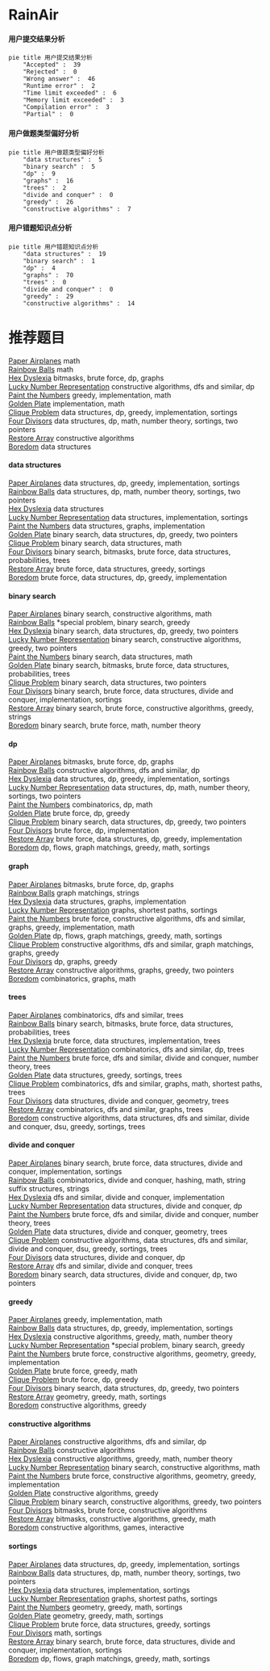# RainAir
<!-- tabs:start -->
#### **用户提交结果分析**

```mermaid
pie title 用户提交结果分析
    "Accepted" :  39
    "Rejected" :  0
    "Wrong answer" :  46
    "Runtime error" :  2
    "Time limit exceeded" :  6
    "Memory limit exceeded" :  3
    "Compilation error" :  3
    "Partial" :  0
```
#### **用户做题类型偏好分析**

```mermaid
pie title 用户做题类型偏好分析
    "data structures" :  5
    "binary search" :  5
    "dp" :  9
    "graphs" :  16
    "trees" :  2
    "divide and conquer" :  0
    "greedy" :  26
    "constructive algorithms" :  7
```
#### **用户错题知识点分析**

```mermaid
pie title 用户错题知识点分析
    "data structures" :  19
    "binary search" :  1
    "dp" :  4
    "graphs" :  70
    "trees" :  0
    "divide and conquer" :  0
    "greedy" :  29
    "constructive algorithms" :  14
```
<!-- tabs:end -->
# 推荐题目
[Paper Airplanes](http://codeforces.com/problemset/problem/965/A)		math		  
[Rainbow Balls](http://codeforces.com/problemset/problem/850/F)		math		  
[Hex Dyslexia](https://codeforces.com/contest/866/problem/E)		bitmasks,
                        brute force,
                        dp,
                        graphs		  
[Lucky Number Representation](http://codeforces.com/problemset/problem/354/E)		constructive algorithms,
                        dfs and similar,
                        dp		  
[Paint the Numbers](http://codeforces.com/problemset/problem/1209/A)		greedy,
                        implementation,
                        math		  
[Golden Plate](http://codeforces.com/problemset/problem/1031/A)		implementation,
                        math		  
[Clique Problem](http://codeforces.com/problemset/problem/527/D)		data structures,
                        dp,
                        greedy,
                        implementation,
                        sortings		  
[Four Divisors](http://codeforces.com/problemset/problem/665/F)		data structures,
                        dp,
                        math,
                        number theory,
                        sortings,
                        two pointers		  
[Restore Array](http://codeforces.com/problemset/problem/1028/E)		constructive algorithms		  
[Boredom](http://codeforces.com/problemset/problem/853/C)		data structures		  
<!-- tabs:start -->
#### **data structures**
[Paper Airplanes](http://codeforces.com/problemset/problem/527/D)		data structures,
                        dp,
                        greedy,
                        implementation,
                        sortings		  
[Rainbow Balls](http://codeforces.com/problemset/problem/665/F)		data structures,
                        dp,
                        math,
                        number theory,
                        sortings,
                        two pointers		  
[Hex Dyslexia](http://codeforces.com/problemset/problem/853/C)		data structures		  
[Lucky Number Representation](http://codeforces.com/problemset/problem/915/E)		data structures,
                        implementation,
                        sortings		  
[Paint the Numbers](http://codeforces.com/problemset/problem/1468/M)		data structures,
                        graphs,
                        implementation		  
[Golden Plate](http://codeforces.com/problemset/problem/1492/C)		binary search,
                        data structures,
                        dp,
                        greedy,
                        two pointers		  
[Clique Problem](http://codeforces.com/problemset/problem/1490/G)		binary search,
                        data structures,
                        math		  
[Four Divisors](http://codeforces.com/problemset/problem/1479/D)		binary search,
                        bitmasks,
                        brute force,
                        data structures,
                        probabilities,
                        trees		  
[Restore Array](http://codeforces.com/problemset/problem/1497/A)		brute force,
                        data structures,
                        greedy,
                        sortings		  
[Boredom](http://codeforces.com/problemset/problem/1491/C)		brute force,
                        data structures,
                        dp,
                        greedy,
                        implementation		  
#### **binary search**
[Paper Airplanes](http://codeforces.com/problemset/problem/1426/C)		binary search,
                        constructive algorithms,
                        math		  
[Rainbow Balls](http://codeforces.com/problemset/problem/1488/D)		*special problem,
                        binary search,
                        greedy		  
[Hex Dyslexia](http://codeforces.com/problemset/problem/1492/C)		binary search,
                        data structures,
                        dp,
                        greedy,
                        two pointers		  
[Lucky Number Representation](http://codeforces.com/problemset/problem/1463/D)		binary search,
                        constructive algorithms,
                        greedy,
                        two pointers		  
[Paint the Numbers](http://codeforces.com/problemset/problem/1490/G)		binary search,
                        data structures,
                        math		  
[Golden Plate](http://codeforces.com/problemset/problem/1479/D)		binary search,
                        bitmasks,
                        brute force,
                        data structures,
                        probabilities,
                        trees		  
[Clique Problem](http://codeforces.com/problemset/problem/1436/E)		binary search,
                        data structures,
                        two pointers		  
[Four Divisors](http://codeforces.com/problemset/problem/1461/D)		binary search,
                        brute force,
                        data structures,
                        divide and conquer,
                        implementation,
                        sortings		  
[Restore Array](http://codeforces.com/problemset/problem/1493/C)		binary search,
                        brute force,
                        constructive algorithms,
                        greedy,
                        strings		  
[Boredom](http://codeforces.com/problemset/problem/1487/D)		binary search,
                        brute force,
                        math,
                        number theory		  
#### **dp**
[Paper Airplanes](https://codeforces.com/contest/866/problem/E)		bitmasks,
                        brute force,
                        dp,
                        graphs		  
[Rainbow Balls](http://codeforces.com/problemset/problem/354/E)		constructive algorithms,
                        dfs and similar,
                        dp		  
[Hex Dyslexia](http://codeforces.com/problemset/problem/527/D)		data structures,
                        dp,
                        greedy,
                        implementation,
                        sortings		  
[Lucky Number Representation](http://codeforces.com/problemset/problem/665/F)		data structures,
                        dp,
                        math,
                        number theory,
                        sortings,
                        two pointers		  
[Paint the Numbers](http://codeforces.com/problemset/problem/932/E)		combinatorics,
                        dp,
                        math		  
[Golden Plate](http://codeforces.com/problemset/problem/1353/E)		brute force,
                        dp,
                        greedy		  
[Clique Problem](http://codeforces.com/problemset/problem/1492/C)		binary search,
                        data structures,
                        dp,
                        greedy,
                        two pointers		  
[Four Divisors](https://codeforces.com/contest/1457/problem/C)		brute force,
                        dp,
                        implementation		  
[Restore Array](http://codeforces.com/problemset/problem/1491/C)		brute force,
                        data structures,
                        dp,
                        greedy,
                        implementation		  
[Boredom](http://codeforces.com/problemset/problem/1437/C)		dp,
                        flows,
                        graph matchings,
                        greedy,
                        math,
                        sortings		  
#### **graph**
[Paper Airplanes](https://codeforces.com/contest/866/problem/E)		bitmasks,
                        brute force,
                        dp,
                        graphs		  
[Rainbow Balls](http://codeforces.com/problemset/problem/590/E)		graph matchings,
                        strings		  
[Hex Dyslexia](http://codeforces.com/problemset/problem/1468/M)		data structures,
                        graphs,
                        implementation		  
[Lucky Number Representation](http://codeforces.com/problemset/problem/1422/D)		graphs,
                        shortest paths,
                        sortings		  
[Paint the Numbers](http://codeforces.com/problemset/problem/1487/C)		brute force,
                        constructive algorithms,
                        dfs and similar,
                        graphs,
                        greedy,
                        implementation,
                        math		  
[Golden Plate](http://codeforces.com/problemset/problem/1437/C)		dp,
                        flows,
                        graph matchings,
                        greedy,
                        math,
                        sortings		  
[Clique Problem](http://codeforces.com/problemset/problem/1470/D)		constructive algorithms,
                        dfs and similar,
                        graph matchings,
                        graphs,
                        greedy		  
[Four Divisors](http://codeforces.com/problemset/problem/1476/C)		dp,
                        graphs,
                        greedy		  
[Restore Array](http://codeforces.com/problemset/problem/1304/D)		constructive algorithms,
                        graphs,
                        greedy,
                        two pointers		  
[Boredom](http://codeforces.com/problemset/problem/1475/C)		combinatorics,
                        graphs,
                        math		  
#### **trees**
[Paper Airplanes](http://codeforces.com/problemset/problem/288/D)		combinatorics,
                        dfs and similar,
                        trees		  
[Rainbow Balls](http://codeforces.com/problemset/problem/1479/D)		binary search,
                        bitmasks,
                        brute force,
                        data structures,
                        probabilities,
                        trees		  
[Hex Dyslexia](http://codeforces.com/problemset/problem/1511/C)		brute force,
                        data structures,
                        implementation,
                        trees		  
[Lucky Number Representation](http://codeforces.com/problemset/problem/1499/F)		combinatorics,
                        dfs and similar,
                        dp,
                        trees		  
[Paint the Numbers](http://codeforces.com/problemset/problem/1491/E)		brute force,
                        dfs and similar,
                        divide and conquer,
                        number theory,
                        trees		  
[Golden Plate](http://codeforces.com/problemset/problem/1466/D)		data structures,
                        greedy,
                        sortings,
                        trees		  
[Clique Problem](http://codeforces.com/problemset/problem/1495/D)		combinatorics,
                        dfs and similar,
                        graphs,
                        math,
                        shortest paths,
                        trees		  
[Four Divisors](http://codeforces.com/problemset/problem/1303/G)		data structures,
                        divide and conquer,
                        geometry,
                        trees		  
[Restore Array](http://codeforces.com/problemset/problem/1454/E)		combinatorics,
                        dfs and similar,
                        graphs,
                        trees		  
[Boredom](http://codeforces.com/problemset/problem/1494/D)		constructive algorithms,
                        data structures,
                        dfs and similar,
                        divide and conquer,
                        dsu,
                        greedy,
                        sortings,
                        trees		  
#### **divide and conquer**
[Paper Airplanes](http://codeforces.com/problemset/problem/1461/D)		binary search,
                        brute force,
                        data structures,
                        divide and conquer,
                        implementation,
                        sortings		  
[Rainbow Balls](http://codeforces.com/problemset/problem/1466/G)		combinatorics,
                        divide and conquer,
                        hashing,
                        math,
                        string suffix structures,
                        strings		  
[Hex Dyslexia](http://codeforces.com/problemset/problem/1490/D)		dfs and similar,
                        divide and conquer,
                        implementation		  
[Lucky Number Representation](https://codeforces.com/contest/1483/problem/C)		data structures,
                        divide and conquer,
                        dp		  
[Paint the Numbers](http://codeforces.com/problemset/problem/1491/E)		brute force,
                        dfs and similar,
                        divide and conquer,
                        number theory,
                        trees		  
[Golden Plate](http://codeforces.com/problemset/problem/1303/G)		data structures,
                        divide and conquer,
                        geometry,
                        trees		  
[Clique Problem](http://codeforces.com/problemset/problem/1494/D)		constructive algorithms,
                        data structures,
                        dfs and similar,
                        divide and conquer,
                        dsu,
                        greedy,
                        sortings,
                        trees		  
[Four Divisors](http://codeforces.com/problemset/problem/1482/E)		data structures,
                        divide and conquer,
                        dp		  
[Restore Array](http://codeforces.com/problemset/problem/566/C)		dfs and similar,
                        divide and conquer,
                        trees		  
[Boredom](http://codeforces.com/problemset/problem/1428/F)		binary search,
                        data structures,
                        divide and conquer,
                        dp,
                        two pointers		  
#### **greedy**
[Paper Airplanes](http://codeforces.com/problemset/problem/1209/A)		greedy,
                        implementation,
                        math		  
[Rainbow Balls](http://codeforces.com/problemset/problem/527/D)		data structures,
                        dp,
                        greedy,
                        implementation,
                        sortings		  
[Hex Dyslexia](https://codeforces.com/contest/1150/problem/C)		constructive algorithms,
                        greedy,
                        math,
                        number theory		  
[Lucky Number Representation](http://codeforces.com/problemset/problem/1488/D)		*special problem,
                        binary search,
                        greedy		  
[Paint the Numbers](http://codeforces.com/problemset/problem/1292/B)		brute force,
                        constructive algorithms,
                        geometry,
                        greedy,
                        implementation		  
[Golden Plate](http://codeforces.com/problemset/problem/1108/C)		brute force,
                        greedy,
                        math		  
[Clique Problem](http://codeforces.com/problemset/problem/1353/E)		brute force,
                        dp,
                        greedy		  
[Four Divisors](http://codeforces.com/problemset/problem/1492/C)		binary search,
                        data structures,
                        dp,
                        greedy,
                        two pointers		  
[Restore Array](https://codeforces.com/contest/1496/problem/C)		geometry,
                        greedy,
                        math,
                        sortings		  
[Boredom](http://codeforces.com/problemset/problem/1493/A)		constructive algorithms,
                        greedy		  
#### **constructive algorithms**
[Paper Airplanes](http://codeforces.com/problemset/problem/354/E)		constructive algorithms,
                        dfs and similar,
                        dp		  
[Rainbow Balls](http://codeforces.com/problemset/problem/1028/E)		constructive algorithms		  
[Hex Dyslexia](https://codeforces.com/contest/1150/problem/C)		constructive algorithms,
                        greedy,
                        math,
                        number theory		  
[Lucky Number Representation](http://codeforces.com/problemset/problem/1426/C)		binary search,
                        constructive algorithms,
                        math		  
[Paint the Numbers](http://codeforces.com/problemset/problem/1292/B)		brute force,
                        constructive algorithms,
                        geometry,
                        greedy,
                        implementation		  
[Golden Plate](http://codeforces.com/problemset/problem/1493/A)		constructive algorithms,
                        greedy		  
[Clique Problem](http://codeforces.com/problemset/problem/1463/D)		binary search,
                        constructive algorithms,
                        greedy,
                        two pointers		  
[Four Divisors](https://codeforces.com/contest/1456/problem/B)		bitmasks,
                        brute force,
                        constructive algorithms		  
[Restore Array](http://codeforces.com/problemset/problem/1492/D)		bitmasks,
                        constructive algorithms,
                        greedy,
                        math		  
[Boredom](https://codeforces.com/contest/1504/problem/D)		constructive algorithms,
                        games,
                        interactive		  
#### **sortings**
[Paper Airplanes](http://codeforces.com/problemset/problem/527/D)		data structures,
                        dp,
                        greedy,
                        implementation,
                        sortings		  
[Rainbow Balls](http://codeforces.com/problemset/problem/665/F)		data structures,
                        dp,
                        math,
                        number theory,
                        sortings,
                        two pointers		  
[Hex Dyslexia](http://codeforces.com/problemset/problem/915/E)		data structures,
                        implementation,
                        sortings		  
[Lucky Number Representation](http://codeforces.com/problemset/problem/1422/D)		graphs,
                        shortest paths,
                        sortings		  
[Paint the Numbers](https://codeforces.com/contest/1496/problem/C)		geometry,
                        greedy,
                        math,
                        sortings		  
[Golden Plate](http://codeforces.com/problemset/problem/1495/A)		geometry,
                        greedy,
                        math,
                        sortings		  
[Clique Problem](http://codeforces.com/problemset/problem/1497/A)		brute force,
                        data structures,
                        greedy,
                        sortings		  
[Four Divisors](http://codeforces.com/problemset/problem/1427/A)		math,
                        sortings		  
[Restore Array](http://codeforces.com/problemset/problem/1461/D)		binary search,
                        brute force,
                        data structures,
                        divide and conquer,
                        implementation,
                        sortings		  
[Boredom](http://codeforces.com/problemset/problem/1437/C)		dp,
                        flows,
                        graph matchings,
                        greedy,
                        math,
                        sortings		  
<!-- tabs:end -->
